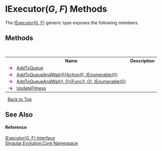 # IExecutor(*G*, *F*) Methods
 

The <a href="d2a85f00-aa54-0390-b06c-4c8490a4c39c">IExecutor(G, F)</a> generic type exposes the following members.


## Methods
&nbsp;<table><tr><th></th><th>Name</th><th>Description</th></tr><tr><td>![Public method](media/pubmethod.gif "Public method")</td><td><a href="96460788-3e94-90ec-8232-16cf4570c1e2">AddToQueue</a></td><td /></tr><tr><td>![Public method](media/pubmethod.gif "Public method")</td><td><a href="5a772fdf-84a6-f709-ab05-ab672a46c168">AddToQueueAndWait(I)(Action(I), IEnumerable(I))</a></td><td /></tr><tr><td>![Public method](media/pubmethod.gif "Public method")</td><td><a href="7cde5a37-5d99-a11b-52bf-17574d76e4cc">AddToQueueAndWait(I, O)(Func(I, O), IEnumerable(I))</a></td><td /></tr><tr><td>![Public method](media/pubmethod.gif "Public method")</td><td><a href="860d7588-3426-1462-4a3e-981e82e26446">UpdateFitness</a></td><td /></tr></table>&nbsp;
<a href="#iexecutor(*g*,-*f*)-methods">Back to Top</a>

## See Also


#### Reference
<a href="d2a85f00-aa54-0390-b06c-4c8490a4c39c">IExecutor(G, F) Interface</a><br /><a href="7a43d210-bf66-e44d-0f97-e9e0fe26b1b8">Singular.Evolution.Core Namespace</a><br />